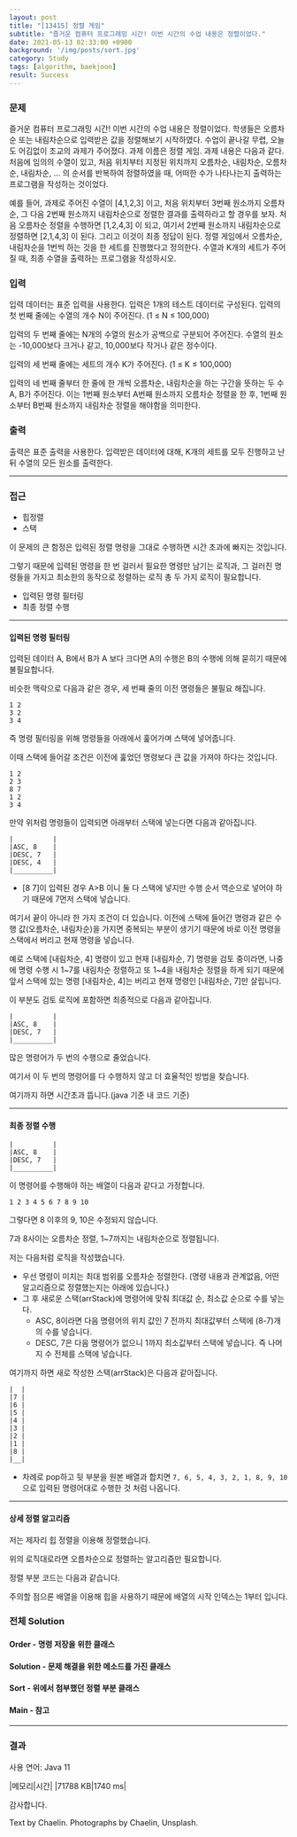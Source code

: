 ```yaml
---
layout: post
title: "[13415] 정렬 게임"
subtitle: "즐거운 컴퓨터 프로그래밍 시간! 이번 시간의 수업 내용은 정렬이었다."
date: 2021-05-13 02:33:00 +0900
background: '/img/posts/sort.jpg'
category: Study
tags: [algorithm, baekjoon]
result: Success
---
```

### 문제
즐거운 컴퓨터 프로그래밍 시간! 이번 시간의 수업 내용은 정렬이었다. 학생들은 오름차순 또는 내림차순으로 입력받은 값을 정렬해보기 시작하였다. 수업이 끝나갈 무렵, 오늘도 어김없이 조교의 과제가 주어졌다. 과제 이름은 정렬 게임. 과제 내용은 다음과 같다. 처음에 임의의 수열이 있고, 처음 위치부터 지정된 위치까지 오름차순, 내림차순, 오름차순, 내림차순, ... 의 순서를 반복하여 정렬하였을 때, 어떠한 수가 나타나는지 출력하는 프로그램을 작성하는 것이었다.

예를 들어, 과제로 주어진 수열이 [4,1,2,3] 이고, 처음 위치부터 3번째 원소까지 오름차순, 그 다음 2번째 원소까지 내림차순으로 정렬한 결과를 출력하라고 할 경우를 보자. 처음 오름차순 정렬을 수행하면 [1,2,4,3] 이 되고, 여기서 2번째 원소까지 내림차순으로 정렬하면 [2,1,4,3] 이 된다. 그리고 이것이 최종 정답이 된다. 정렬 게임에서 오름차순, 내림차순을 1번씩 하는 것을 한 세트를 진행했다고 정의한다. 수열과 K개의 세트가 주어질 때, 최종 수열을 출력하는 프로그램을 작성하시오.

### 입력
입력 데이터는 표준 입력을 사용한다. 입력은 1개의 테스트 데이터로 구성된다. 입력의 첫 번째 줄에는 수열의 개수 N이 주어진다. (1 ≤ N ≤ 100,000)

입력의 두 번째 줄에는 N개의 수열의 원소가 공백으로 구분되어 주어진다. 수열의 원소는 -10,000보다 크거나 같고, 10,000보다 작거나 같은 정수이다.

입력의 세 번째 줄에는 세트의 개수 K가 주어진다. (1 ≤ K ≤ 100,000)

입력의 네 번째 줄부터 한 줄에 한 개씩 오름차순, 내림차순을 하는 구간을 뜻하는 두 수 A, B가 주어진다. 이는 1번째 원소부터 A번째 원소까지 오름차순 정렬을 한 후, 1번째 원소부터 B번째 원소까지 내림차순 정렬을 해야함을 의미한다.

### 출력
출력은 표준 출력을 사용한다. 입력받은 데이터에 대해, K개의 세트를 모두 진행하고 난 뒤 수열의 모든 원소를 출력한다.

*****

### 접근

* 힙정렬
* 스택

이 문제의 큰 함정은 입력된 정렬 명령을 그대로 수행하면 시간 초과에 빠지는 것입니다. 

그렇기 때문에 입력된 명령을 한 번 걸러서 필요한 명령만 남기는 로직과, 그 걸러진 명령들을 가지고 최소한의 동작으로 정렬하는 로직 총 두 가지 로직이 필요합니다.

* 입력된 명령 필터링
* 최종 정렬 수행

*****

#### 입력된 명령 필터링
입력된 데이터 A, B에서 B가 A 보다 크다면 A의 수행은 B의 수행에 의해 묻히기 때문에 불필요합니다.

비슷한 맥락으로 다음과 같은 경우, 세 번째 줄의 이전 명령들은 불필요 해집니다.

```
1 2
3 2
3 4
```

즉 명령 필터링을 위해 명령들을 아래에서 훑어가며 스택에 넣어줍니다. 

이때 스택에 들어갈 조건은 이전에 훑었던 명령보다 큰 값을 가져야 하다는 것입니다.

```
1 2
2 3
8 7
1 2
3 4
```

만약 위처럼 명령들이 입력되면 아래부터 스택에 넣는다면 다음과 같아집니다.

```
|          |
|ASC, 8    |
|DESC, 7   |
|DESC, 4   |
|__________|
```

* [8 7]이 입력된 경우 A>B 이니 둘 다 스택에 넣지만 수행 순서 역순으로 넣어야 하기 때문에 7먼저 스택에 넣습니다.

여기서 끝이 아니라 한 가지 조건이 더 있습니다. 이전에 스택에 들어간 명령과 같은 수행 값(오름차순, 내림차순)을 가지면 중복되는 부분이 생기기 때문에 바로 이전 명령을 스택에서 버리고 현재 명령을 넣습니다.

예로 스택에 [내림차순, 4] 명령이 있고 현재 [내림차순, 7] 명령을 검토 중이라면, 나중에 명령 수행 시 1~7를 내림차순 정렬하고 또 1~4을 내림차순 정렬을 하게 되기 때문에 앞서 스택에 있는 명령 [내림차순, 4]는 버리고 현재 명령인 [내림차순, 7]만 살립니다.

이 부분도 검토 로직에 포함하면 최종적으로 다음과 같아집니다.

```
|          |
|ASC, 8    |
|DESC, 7   |
|__________|
```

많은 명령어가 두 번의 수행으로 줄었습니다.

여기서 이 두 번의 명령어를 다 수행하지 않고 더 효율적인 방법을 찾습니다.

여기까지 하면 시간초과 뜹니다.(java 기준 내 코드 기준)

*****

#### 최종 정렬 수행

```
|          |
|ASC, 8    |
|DESC, 7   |
|__________|
```

이 명령어를 수행해야 하는 배열이 다음과 같다고 가정합니다.

```
1 2 3 4 5 6 7 8 9 10
```

그렇다면 8 이후의 9, 10은 수정되지 않습니다.

7과 8사이는 오름차순 정렬, 1~7까지는 내림차순으로 정렬됩니다.

저는 다음처럼 로직을 작성했습니다.

* 우선 명령이 미치는 최대 범위를 오름차순 정렬한다. (명령 내용과 관계없음, 어떤 알고리즘으로 정렬했는지는 아래에 있습니다.)
* 그 후 새로운 스택(arrStack)에 명령어에 맞춰 최대값 순, 최소값 순으로 수를 넣는다.
    * ASC, 8이라면 다음 명령어의 위치 값인 7 전까지 최대값부터 스택에 (8-7)개의 수를 넣습니다.
    * DESC, 7은 다음 명령어가 없으니 1까지 최소값부터 스택에 넣습니다. 즉 나머지 수 전체를 스택에 넣습니다.

여기까지 하면 새로 작성한 스택(arrStack)은 다음과 같아집니다.

```
|  |
|7 |
|6 |
|5 |
|4 |
|3 |
|2 |
|1 |
|8 |
|__|
```

* 차례로 pop하고 뒷 부분을 원본 배열과 합치면 ```7, 6, 5, 4, 3, 2, 1, 8, 9, 10```으로 입력된 명령어대로 수행한 것 처럼 나옵니다.

*****

#### 상세 정렬 알고리즘
저는 제자리 힙 정렬을 이용해 정렬했습니다.

위의 로직대로라면 오름차순으로 정렬하는 알고리즘만 필요합니다.

정렬 부분 코드는 다음과 같습니다.

<script src="https://gist.github.com/chaelin1211/57764f4cda984444a9fa51eed8ea9767.js"></script>

주의할 점으론 배열을 이용해 힙을 사용하기 때문에 배열의 시작 인덱스는 1부터 입니다.

### 전체 Solution
#### Order - 명령 저장을 위한 클래스
<script src="https://gist.github.com/chaelin1211/7a1ec383b3f7e1d18c60e6f7409602b4.js"></script>

#### Solution - 문제 해결을 위한 메소드를 가진 클래스
<script src="https://gist.github.com/chaelin1211/f8e4ef725546e3d0777b2de4b6c9438e.js"></script>

#### Sort - 위에서 첨부했던 정렬 부분 클래스
<script src="https://gist.github.com/chaelin1211/57764f4cda984444a9fa51eed8ea9767.js"></script>

#### Main - 참고
<script src="https://gist.github.com/chaelin1211/b34473d51570db80534ca81a1435a3e5.js"></script>

*****

### 결과
사용 연어: Java 11

|메모리|시간|
|71788 KB|1740 ms|

감사합니다.

<p class = "placeholder">Text by Chaelin. Photographs by Chaelin, Unsplash.</p>